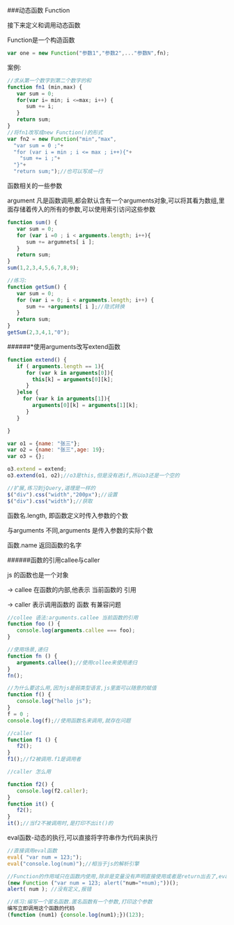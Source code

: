 ###动态函数 Function

接下来定义和调用动态函数

Function是一个构造函数

```javascript
var one = new Function("参数1","参数2",..."参数N",fn);
```

案例:

```javascript
//求从第一个数字到第二个数字的和
function fn1 (min,max) {
   var sum = 0;
   for(var i= min; i <=max; i++) {
      sum += i;
   }
   return sum;
}
//将fn1改写成new Function()的形式
var fn2 = new Function("min","max",
  "var sum = 0 ;"+
  "for (var i = min ; i <= max ; i++){"+
    "sum += i ;"+
  "}"+
  "return sum;");//也可以写成一行
```

函数相关的一些参数

argument 凡是函数调用,都会默认含有一个arguments对象,可以将其看为数组,里面存储着传入的所有的参数,可以使用索引访问这些参数

```javascript
function sum() {
   var sum = 0;
   for (var i =0 ; i < arguments.length; i++){
      sum += argumnets[ i ];
   }
   return sum;
}
sum(1,2,3,4,5,6,7,8,9);

//练习:
function getSum() {
   var sum = 0;
   for (var i = 0; i < arguments.length; i++) {
      sum += +arguments[ i ];//隐式转换
   }
   return sum;
}
getSum(2,3,4,1,"0");
```
######*使用arguments改写extend函数

```javascript
function extend() {
   if ( arguments.length == 1){
      for (var k in arguments[0]){
        this[k] = arguments[0][k];
      }
   }else {
     for (var k in arguments[1]){
        arguments[0][k] = arguments[1][k];
      }
   }

}

var o1 = {name: "张三"};
var o2 = {name: "张三",age: 19};
var o3 = {};

o3.extend = extend;
o3.extend(o1, o2);//o3是this,但是没有进if,所以o3还是一个空的

//扩展,练习到jQuery,道理是一样的
$("div").css("width","200px");//设置
$("div").css("width");//获取
```

函数名.length, 即函数定义时传入参数的个数

与arguments 不同,arguments 是传入参数的实际个数

函数.name 返回函数的名字

######函数的引用callee与caller

js 的函数也是一个对象
 
-> callee 在函数的内部,他表示 当前函数的 引用

-> caller 表示调用函数的 函数 有兼容问题

```javascript
//collee 语法:arguments.callee 当前函数的引用
function foo () {
   console.log(arguments.callee === foo);
}

//使用场景,递归
function fn () {
   arguments.callee();//使用collee来使用递归
}
fn();

//为什么要这么用,因为js是弱类型语言,js里面可以随意的赋值
function f() {
   console.log("hello js");
}
f = 0 ;
console.log(f);//使用函数名来调用,就存在问题

//caller
function f1 () {
   f2();
}
f1();//f2被调用.f1是调用者

//caller 怎么用

function f2() {
   console.log(f2.caller);
}
function it() {
   f2();
}
it();//当f2不被调用时,是打印不出it()的
```

eval函数-动态的执行,可以直接将字符串作为代码来执行

```javascript
//直接调用eval函数
eval( "var num = 123;");
eval("console.log(num)");//相当于js的解析引擎

//Function的作用域只在函数内使用,除非是变量没有声明直接使用或者是return出去了,eval的作用域就是当前作用域
(new Function ("var num = 123; alert("num="+num);"))();
alert( num ); //没有定义,报错

//练习:编写一个匿名函数.匿名函数有一个参数,打印这个参数
编写立即调用这个函数的代码
(function (num1) {console.log(num1);})(123);
```
